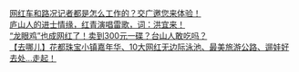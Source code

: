   
[网红车和路况记者都是怎么工作的？交广邀您来体验！](http://www.dianyue.me/archives/860/m8jyv9wzssjyd3ll/)  
[庐山人的进士情缘，红青演唱雷歌，词：洪宜来！](http://www.dianyue.me/archives/124/krcun1tn8nt2tkbx/)  
[“龙眼鸡”也成网红了！卖到300元一碟？台山人敢吃吗？](http://www.dianyue.me/archives/314/3t3j3j5e1lfkq1kk/)  
[【去哪儿】花都珠宝小镇嘉年华、10大网红无边际泳池、最美旅游公路、遛娃好去处...走起！](http://www.dianyue.me/archives/382/1lg3qnuoj81bvuzc/)